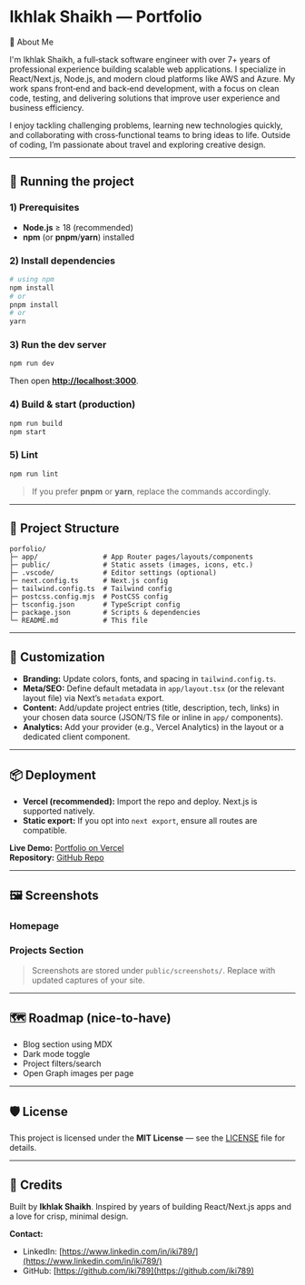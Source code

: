 # Ikhlak Shaikh — Portfolio

👋 About Me

I'm Ikhlak Shaikh, a full‑stack software engineer with over 7+ years of professional experience building scalable web applications. I specialize in React/Next.js, Node.js, and modern cloud platforms like AWS and Azure. My work spans front‑end and back‑end development, with a focus on clean code, testing, and delivering solutions that improve user experience and business efficiency.

I enjoy tackling challenging problems, learning new technologies quickly, and collaborating with cross‑functional teams to bring ideas to life. Outside of coding, I’m passionate about travel and exploring creative design.

---

## 🚀 Running the project

### 1) Prerequisites

- **Node.js** ≥ 18 (recommended)
- **npm** (or **pnpm**/**yarn**) installed

### 2) Install dependencies

```bash
# using npm
npm install
# or
pnpm install
# or
yarn
```

### 3) Run the dev server

```bash
npm run dev
```

Then open [**http://localhost:3000**](http://localhost:3000).

### 4) Build & start (production)

```bash
npm run build
npm start
```

### 5) Lint

```bash
npm run lint
```

> If you prefer **pnpm** or **yarn**, replace the commands accordingly.

---

## 📁 Project Structure

```
porfolio/
├─ app/                # App Router pages/layouts/components
├─ public/             # Static assets (images, icons, etc.)
├─ .vscode/            # Editor settings (optional)
├─ next.config.ts      # Next.js config
├─ tailwind.config.ts  # Tailwind config
├─ postcss.config.mjs  # PostCSS config
├─ tsconfig.json       # TypeScript config
├─ package.json        # Scripts & dependencies
└─ README.md           # This file
```

---

## 🧩 Customization

- **Branding:** Update colors, fonts, and spacing in `tailwind.config.ts`.
- **Meta/SEO:** Define default metadata in `app/layout.tsx` (or the relevant layout file) via Next’s `metadata` export.
- **Content:** Add/update project entries (title, description, tech, links) in your chosen data source (JSON/TS file or inline in `app/` components).
- **Analytics:** Add your provider (e.g., Vercel Analytics) in the layout or a dedicated client component.

---

## 📦 Deployment

- **Vercel (recommended):** Import the repo and deploy. Next.js is supported natively.
- **Static export:** If you opt into `next export`, ensure all routes are compatible.

**Live Demo:** [Portfolio on Vercel](https://iki789.vercel.app/)\
**Repository:** [GitHub Repo](https://github.com/iki789/porfolio)

---

## 🖼️ Screenshots

### Homepage



### Projects Section



> Screenshots are stored under `public/screenshots/`. Replace with updated captures of your site.

---

## 🗺️ Roadmap (nice-to-have)

- Blog section using MDX
- Dark mode toggle
- Project filters/search
- Open Graph images per page

---

## 🛡️ License

This project is licensed under the **MIT License** — see the [LICENSE](./LICENSE) file for details.

---

## 🙌 Credits

Built by **Ikhlak Shaikh**. Inspired by years of building React/Next.js apps and a love for crisp, minimal design.

**Contact:**

- LinkedIn: [https://www.linkedin.com/in/iki789/](https://www.linkedin.com/in/iki789/)
- GitHub: [https://github.com/iki789](https://github.com/iki789)

